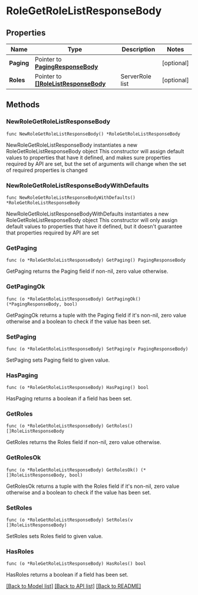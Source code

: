 # RoleGetRoleListResponseBody

## Properties

Name | Type | Description | Notes
------------ | ------------- | ------------- | -------------
**Paging** | Pointer to [**PagingResponseBody**](PagingResponseBody.md) |  | [optional] 
**Roles** | Pointer to [**[]RoleListResponseBody**](RoleListResponseBody.md) | ServerRole list | [optional] 

## Methods

### NewRoleGetRoleListResponseBody

`func NewRoleGetRoleListResponseBody() *RoleGetRoleListResponseBody`

NewRoleGetRoleListResponseBody instantiates a new RoleGetRoleListResponseBody object
This constructor will assign default values to properties that have it defined,
and makes sure properties required by API are set, but the set of arguments
will change when the set of required properties is changed

### NewRoleGetRoleListResponseBodyWithDefaults

`func NewRoleGetRoleListResponseBodyWithDefaults() *RoleGetRoleListResponseBody`

NewRoleGetRoleListResponseBodyWithDefaults instantiates a new RoleGetRoleListResponseBody object
This constructor will only assign default values to properties that have it defined,
but it doesn't guarantee that properties required by API are set

### GetPaging

`func (o *RoleGetRoleListResponseBody) GetPaging() PagingResponseBody`

GetPaging returns the Paging field if non-nil, zero value otherwise.

### GetPagingOk

`func (o *RoleGetRoleListResponseBody) GetPagingOk() (*PagingResponseBody, bool)`

GetPagingOk returns a tuple with the Paging field if it's non-nil, zero value otherwise
and a boolean to check if the value has been set.

### SetPaging

`func (o *RoleGetRoleListResponseBody) SetPaging(v PagingResponseBody)`

SetPaging sets Paging field to given value.

### HasPaging

`func (o *RoleGetRoleListResponseBody) HasPaging() bool`

HasPaging returns a boolean if a field has been set.

### GetRoles

`func (o *RoleGetRoleListResponseBody) GetRoles() []RoleListResponseBody`

GetRoles returns the Roles field if non-nil, zero value otherwise.

### GetRolesOk

`func (o *RoleGetRoleListResponseBody) GetRolesOk() (*[]RoleListResponseBody, bool)`

GetRolesOk returns a tuple with the Roles field if it's non-nil, zero value otherwise
and a boolean to check if the value has been set.

### SetRoles

`func (o *RoleGetRoleListResponseBody) SetRoles(v []RoleListResponseBody)`

SetRoles sets Roles field to given value.

### HasRoles

`func (o *RoleGetRoleListResponseBody) HasRoles() bool`

HasRoles returns a boolean if a field has been set.


[[Back to Model list]](../README.md#documentation-for-models) [[Back to API list]](../README.md#documentation-for-api-endpoints) [[Back to README]](../README.md)


